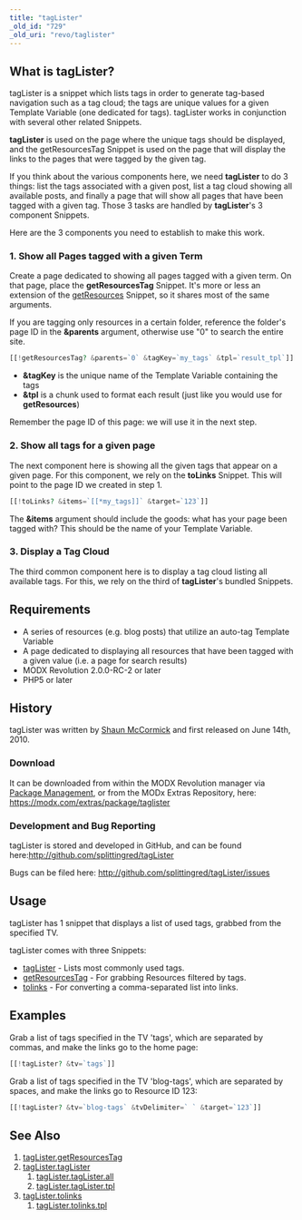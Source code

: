 ```yaml
---
title: "tagLister"
_old_id: "729"
_old_uri: "revo/taglister"
---
```


## What is tagLister?

tagLister is a snippet which lists tags in order to generate tag-based navigation such as a tag cloud; the tags are unique values for a given Template Variable (one dedicated for tags). tagLister works in conjunction with several other related Snippets.

**tagLister** is used on the page where the unique tags should be displayed, and the getResourcesTag Snippet is used on the page that will display the links to the pages that were tagged by the given tag.

If you think about the various components here, we need **tagLister** to do 3 things: list the tags associated with a given post, list a tag cloud showing all available posts, and finally a page that will show all pages that have been tagged with a given tag. Those 3 tasks are handled by **tagLister**'s 3 component Snippets.

Here are the 3 components you need to establish to make this work.

### 1. Show all Pages tagged with a given Term

Create a page dedicated to showing all pages tagged with a given term. On that page, place the **getResourcesTag** Snippet. It's more or less an extension of the [getResources](extras/getresources "getResources") Snippet, so it shares most of the same arguments.

If you are tagging only resources in a certain folder, reference the folder's page ID in the **&parents** argument, otherwise use "0" to search the entire site.

``` php
[[!getResourcesTag? &parents=`0` &tagKey=`my_tags` &tpl=`result_tpl`]]
```

- **&tagKey** is the unique name of the Template Variable containing the tags
- **&tpl** is a chunk used to format each result (just like you would use for **getResources**)

Remember the page ID of this page: we will use it in the next step.

### 2. Show all tags for a given page

The next component here is showing all the given tags that appear on a given page. For this component, we rely on the **toLinks** Snippet. This will point to the page ID we created in step 1.

``` php
[[!toLinks? &items=`[[*my_tags]]` &target=`123`]]
```

The **&items** argument should include the goods: what has your page been tagged with? This should be the name of your Template Variable.

### 3. Display a Tag Cloud

The third common component here is to display a tag cloud listing all available tags. For this, we rely on the third of **tagLister**'s bundled Snippets.

## Requirements

- A series of resources (e.g. blog posts) that utilize an auto-tag Template Variable
- A page dedicated to displaying all resources that have been tagged with a given value (i.e. a page for search results)
- MODX Revolution 2.0.0-RC-2 or later
- PHP5 or later

## History

tagLister was written by [Shaun McCormick](/display/~splittingred) and first released on June 14th, 2010.

### Download

It can be downloaded from within the MODX Revolution manager via [Package Management](developing-in-modx/advanced-development/package-management "Package Management"), or from the MODx Extras Repository, here: <https://modx.com/extras/package/taglister>

### Development and Bug Reporting

tagLister is stored and developed in GitHub, and can be found here:<http://github.com/splittingred/tagLister>

Bugs can be filed here: <http://github.com/splittingred/tagLister/issues>

## Usage

tagLister has 1 snippet that displays a list of used tags, grabbed from the specified TV.

tagLister comes with three Snippets:

- [tagLister](extras/taglister/taglister.taglister "tagLister.tagLister") - Lists most commonly used tags.
- [getResourcesTag](extras/taglister/taglister.getresourcestag "tagLister.getResourcesTag") - For grabbing Resources filtered by tags.
- [tolinks](extras/taglister/taglister.tolinks "tagLister.tolinks") - For converting a comma-separated list into links.

## Examples

Grab a list of tags specified in the TV 'tags', which are separated by commas, and make the links go to the home page:

``` php
[[!tagLister? &tv=`tags`]]
```

Grab a list of tags specified in the TV 'blog-tags', which are separated by spaces, and make the links go to Resource ID 123:

``` php
[[!tagLister? &tv=`blog-tags` &tvDelimiter=` ` &target=`123`]]
```

## See Also

1. [tagLister.getResourcesTag](extras/taglister/taglister.getresourcestag)
2. [tagLister.tagLister](extras/taglister/taglister.taglister)
     1. [tagLister.tagLister.all](extras/taglister/taglister.taglister/taglister.taglister.all)
     2. [tagLister.tagLister.tpl](extras/taglister/taglister.taglister/taglister.taglister.tpl)
3. [tagLister.tolinks](extras/taglister/taglister.tolinks)
     1. [tagLister.tolinks.tpl](extras/taglister/taglister.tolinks/taglister.tolinks.tpl)